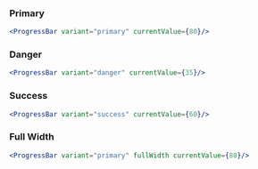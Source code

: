 ### Primary

```jsx
<ProgressBar variant="primary" currentValue={80}/>
```

### Danger

```jsx
<ProgressBar variant="danger" currentValue={35}/>
```

### Success

```jsx
<ProgressBar variant="success" currentValue={60}/>
```


### Full Width

```jsx
<ProgressBar variant="primary" fullWidth currentValue={80}/>
```